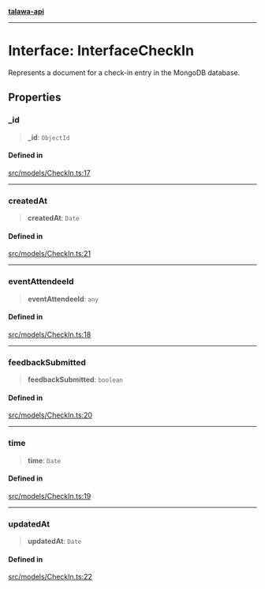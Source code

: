 [**talawa-api**](../../../README.md)

***

# Interface: InterfaceCheckIn

Represents a document for a check-in entry in the MongoDB database.

## Properties

### \_id

> **\_id**: `ObjectId`

#### Defined in

[src/models/CheckIn.ts:17](https://github.com/Suyash878/talawa-api/blob/095e6964ce2a06c1c30d1acf81b6162203f1db91/src/models/CheckIn.ts#L17)

***

### createdAt

> **createdAt**: `Date`

#### Defined in

[src/models/CheckIn.ts:21](https://github.com/Suyash878/talawa-api/blob/095e6964ce2a06c1c30d1acf81b6162203f1db91/src/models/CheckIn.ts#L21)

***

### eventAttendeeId

> **eventAttendeeId**: `any`

#### Defined in

[src/models/CheckIn.ts:18](https://github.com/Suyash878/talawa-api/blob/095e6964ce2a06c1c30d1acf81b6162203f1db91/src/models/CheckIn.ts#L18)

***

### feedbackSubmitted

> **feedbackSubmitted**: `boolean`

#### Defined in

[src/models/CheckIn.ts:20](https://github.com/Suyash878/talawa-api/blob/095e6964ce2a06c1c30d1acf81b6162203f1db91/src/models/CheckIn.ts#L20)

***

### time

> **time**: `Date`

#### Defined in

[src/models/CheckIn.ts:19](https://github.com/Suyash878/talawa-api/blob/095e6964ce2a06c1c30d1acf81b6162203f1db91/src/models/CheckIn.ts#L19)

***

### updatedAt

> **updatedAt**: `Date`

#### Defined in

[src/models/CheckIn.ts:22](https://github.com/Suyash878/talawa-api/blob/095e6964ce2a06c1c30d1acf81b6162203f1db91/src/models/CheckIn.ts#L22)
